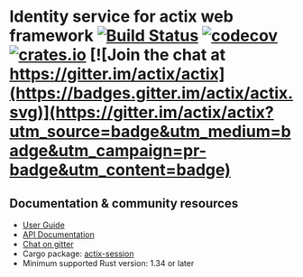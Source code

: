 # Identity service for actix web framework [![Build Status](https://travis-ci.org/actix/actix-web.svg?branch=master)](https://travis-ci.org/actix/actix-web) [![codecov](https://codecov.io/gh/actix/actix-web/branch/master/graph/badge.svg)](https://codecov.io/gh/actix/actix-web) [![crates.io](https://meritbadge.herokuapp.com/actix-identity)](https://crates.io/crates/actix-identity) [![Join the chat at https://gitter.im/actix/actix](https://badges.gitter.im/actix/actix.svg)](https://gitter.im/actix/actix?utm_source=badge&utm_medium=badge&utm_campaign=pr-badge&utm_content=badge)

## Documentation & community resources

* [User Guide](https://actix.rs/docs/)
* [API Documentation](https://docs.rs/actix-identity/)
* [Chat on gitter](https://gitter.im/actix/actix)
* Cargo package: [actix-session](https://crates.io/crates/actix-identity)
* Minimum supported Rust version: 1.34 or later
